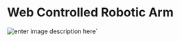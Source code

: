 # Web Controlled Robotic Arm

![`enter image description here`](https://i.postimg.cc/4N5Lrp3M/Screenshot-2022-07-31-191652.png)`
